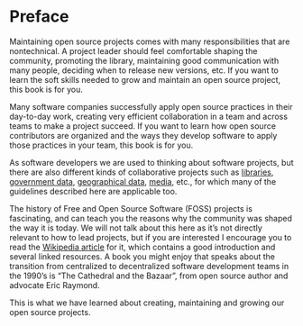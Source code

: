 # Preface

Maintaining open source projects comes with many responsibilities that are
nontechnical. A project leader should feel comfortable shaping the community,
promoting the library, maintaining good communication with many people, deciding
when to release new versions, etc. If you want to learn the soft skills needed
to grow and maintain an open source project, this book is for you.

Many software companies successfully apply open source practices in their
day-to-day work, creating very efficient collaboration in a team and across
teams to make a project succeed. If you want to learn how open source
contributors are organized and the ways they develop software to apply those
practices in your team, this book is for you.

As software developers we are used to thinking about software projects, but
there are also different kinds of collaborative projects such as
[libraries](https://github.com/GITenberg), [government
data](https://github.com/project-open-data), [geographical
data](https://openmundi.github.io/),
[media](http://search.creativecommons.org/), etc., for which many of the
guidelines described here are applicable too.

The history of Free and Open Source Software (FOSS) projects is fascinating, and
can teach you the reasons why the community was shaped the way it is today. We
will not talk about this here as it’s not directly relevant to how to lead
projects, but if you are interested I encourage you to read the [Wikipedia
article](https://en.wikipedia.org/wiki/History_of_free_and_open-source_software)
for it, which contains a good introduction and several linked resources. A
book you might enjoy that speaks about the transition from centralized to
decentralized software development teams in the 1990’s is “The Cathedral and the
Bazaar”, from open source author and advocate Eric Raymond.

This is what we have learned about creating, maintaining and growing our open
source projects.

